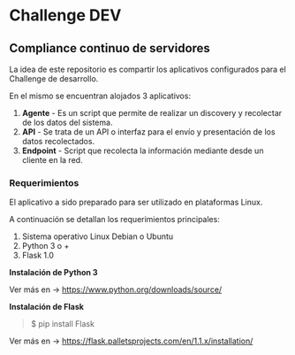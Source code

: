 # Challenge DEV
## Compliance continuo de servidores

La idea de este repositorio es compartir los aplicativos configurados para el Challenge de desarrollo.

En el mismo se encuentran alojados 3 aplicativos:

1. **Agente** - Es un script que permite de realizar un discovery y recolectar de los datos del sistema.
2. **API** - Se trata de un API o interfaz para el envío y presentación de los datos recolectados.
3. **Endpoint** - Script que recolecta la información mediante desde un cliente en la red.

### **Requerimientos**

El aplicativo a sido preparado para ser utilizado en plataformas Linux.

A continuación se detallan los requerimientos principales:
1. Sistema operativo Linux Debian o Ubuntu
2. Python 3 o +
3. Flask 1.0

**Instalación de Python 3**

Ver más en -> https://www.python.org/downloads/source/

**Instalación de Flask**

> $ pip install Flask

Ver más en -> https://flask.palletsprojects.com/en/1.1.x/installation/
